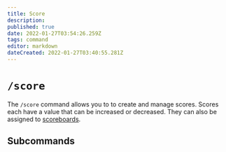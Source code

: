 ```yaml
---
title: Score
description: 
published: true
date: 2022-01-27T03:54:26.259Z
tags: command
editor: markdown
dateCreated: 2022-01-27T03:40:55.281Z
---
```


# `/score`

The `/score` command allows you to to create and manage scores. Scores each have a value that can be increased or decreased. They can also be assigned to [scoreboards](/commands/scoreboards).

## **Subcommands**
